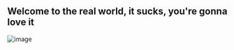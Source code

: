 ## Welcome to the real world, it sucks, you're gonna love it

![image](https://user-images.githubusercontent.com/18532655/115682954-8825f200-a388-11eb-97cd-f6c2827ed70a.png)

